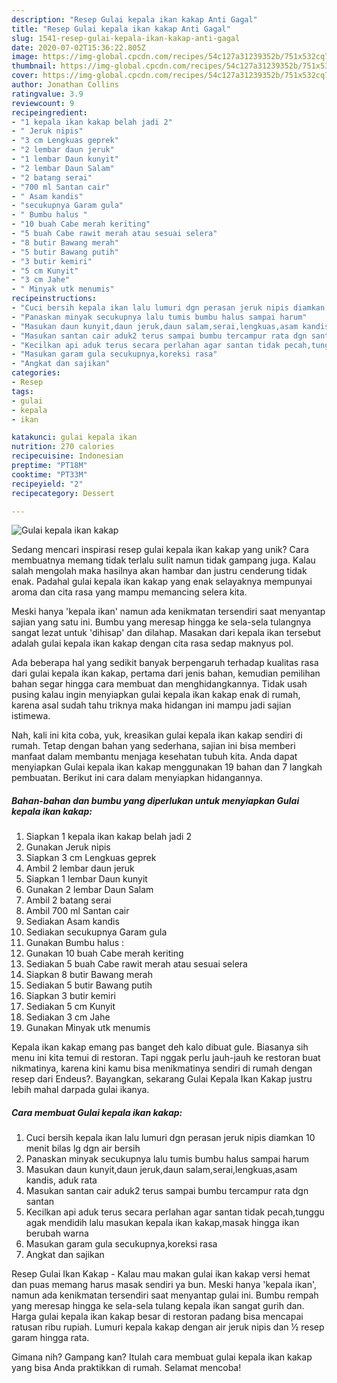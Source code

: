 ```yaml
---
description: "Resep Gulai kepala ikan kakap Anti Gagal"
title: "Resep Gulai kepala ikan kakap Anti Gagal"
slug: 1541-resep-gulai-kepala-ikan-kakap-anti-gagal
date: 2020-07-02T15:36:22.805Z
image: https://img-global.cpcdn.com/recipes/54c127a31239352b/751x532cq70/gulai-kepala-ikan-kakap-foto-resep-utama.jpg
thumbnail: https://img-global.cpcdn.com/recipes/54c127a31239352b/751x532cq70/gulai-kepala-ikan-kakap-foto-resep-utama.jpg
cover: https://img-global.cpcdn.com/recipes/54c127a31239352b/751x532cq70/gulai-kepala-ikan-kakap-foto-resep-utama.jpg
author: Jonathan Collins
ratingvalue: 3.9
reviewcount: 9
recipeingredient:
- "1 kepala ikan kakap belah jadi 2"
- " Jeruk nipis"
- "3 cm Lengkuas geprek"
- "2 lembar daun jeruk"
- "1 lembar Daun kunyit"
- "2 lembar Daun Salam"
- "2 batang serai"
- "700 ml Santan cair"
- " Asam kandis"
- "secukupnya Garam gula"
- " Bumbu halus "
- "10 buah Cabe merah keriting"
- "5 buah Cabe rawit merah atau sesuai selera"
- "8 butir Bawang merah"
- "5 butir Bawang putih"
- "3 butir kemiri"
- "5 cm Kunyit"
- "3 cm Jahe"
- " Minyak utk menumis"
recipeinstructions:
- "Cuci bersih kepala ikan lalu lumuri dgn perasan jeruk nipis diamkan 10 menit bilas lg dgn air bersih"
- "Panaskan minyak secukupnya lalu tumis bumbu halus sampai harum"
- "Masukan daun kunyit,daun jeruk,daun salam,serai,lengkuas,asam kandis, aduk rata"
- "Masukan santan cair aduk2 terus sampai bumbu tercampur rata dgn santan"
- "Kecilkan api aduk terus secara perlahan agar santan tidak pecah,tunggu agak mendidih lalu masukan kepala ikan kakap,masak hingga ikan berubah warna"
- "Masukan garam gula secukupnya,koreksi rasa"
- "Angkat dan sajikan"
categories:
- Resep
tags:
- gulai
- kepala
- ikan

katakunci: gulai kepala ikan 
nutrition: 270 calories
recipecuisine: Indonesian
preptime: "PT18M"
cooktime: "PT33M"
recipeyield: "2"
recipecategory: Dessert

---
```



![Gulai kepala ikan kakap](https://img-global.cpcdn.com/recipes/54c127a31239352b/751x532cq70/gulai-kepala-ikan-kakap-foto-resep-utama.jpg)

Sedang mencari inspirasi resep gulai kepala ikan kakap yang unik? Cara membuatnya memang tidak terlalu sulit namun tidak gampang juga. Kalau salah mengolah maka hasilnya akan hambar dan justru cenderung tidak enak. Padahal gulai kepala ikan kakap yang enak selayaknya mempunyai aroma dan cita rasa yang mampu memancing selera kita.

Meski hanya &#39;kepala ikan&#39; namun ada kenikmatan tersendiri saat menyantap sajian yang satu ini. Bumbu yang meresap hingga ke sela-sela tulangnya sangat lezat untuk &#39;dihisap&#39; dan dilahap. Masakan dari kepala ikan tersebut adalah gulai kepala ikan kakap dengan cita rasa sedap maknyus pol.

Ada beberapa hal yang sedikit banyak berpengaruh terhadap kualitas rasa dari gulai kepala ikan kakap, pertama dari jenis bahan, kemudian pemilihan bahan segar hingga cara membuat dan menghidangkannya. Tidak usah pusing kalau ingin menyiapkan gulai kepala ikan kakap enak di rumah, karena asal sudah tahu triknya maka hidangan ini mampu jadi sajian istimewa.


Nah, kali ini kita coba, yuk, kreasikan gulai kepala ikan kakap sendiri di rumah. Tetap dengan bahan yang sederhana, sajian ini bisa memberi manfaat dalam membantu menjaga kesehatan tubuh kita. Anda dapat menyiapkan Gulai kepala ikan kakap menggunakan 19 bahan dan 7 langkah pembuatan. Berikut ini cara dalam menyiapkan hidangannya.

<!--inarticleads1-->

##### Bahan-bahan dan bumbu yang diperlukan untuk menyiapkan Gulai kepala ikan kakap:

1. Siapkan 1 kepala ikan kakap belah jadi 2
1. Gunakan  Jeruk nipis
1. Siapkan 3 cm Lengkuas geprek
1. Ambil 2 lembar daun jeruk
1. Siapkan 1 lembar Daun kunyit
1. Gunakan 2 lembar Daun Salam
1. Ambil 2 batang serai
1. Ambil 700 ml Santan cair
1. Sediakan  Asam kandis
1. Sediakan secukupnya Garam gula
1. Gunakan  Bumbu halus :
1. Gunakan 10 buah Cabe merah keriting
1. Sediakan 5 buah Cabe rawit merah atau sesuai selera
1. Siapkan 8 butir Bawang merah
1. Sediakan 5 butir Bawang putih
1. Siapkan 3 butir kemiri
1. Sediakan 5 cm Kunyit
1. Sediakan 3 cm Jahe
1. Gunakan  Minyak utk menumis


Kepala ikan kakap emang pas banget deh kalo dibuat gule. Biasanya sih menu ini kita temui di restoran. Tapi nggak perlu jauh-jauh ke restoran buat nikmatinya, karena kini kamu bisa menikmatinya sendiri di rumah dengan resep dari Endeus?. Bayangkan, sekarang Gulai Kepala Ikan Kakap justru lebih mahal darpada gulai ikanya. 

<!--inarticleads2-->

##### Cara membuat Gulai kepala ikan kakap:

1. Cuci bersih kepala ikan lalu lumuri dgn perasan jeruk nipis diamkan 10 menit bilas lg dgn air bersih
1. Panaskan minyak secukupnya lalu tumis bumbu halus sampai harum
1. Masukan daun kunyit,daun jeruk,daun salam,serai,lengkuas,asam kandis, aduk rata
1. Masukan santan cair aduk2 terus sampai bumbu tercampur rata dgn santan
1. Kecilkan api aduk terus secara perlahan agar santan tidak pecah,tunggu agak mendidih lalu masukan kepala ikan kakap,masak hingga ikan berubah warna
1. Masukan garam gula secukupnya,koreksi rasa
1. Angkat dan sajikan


Resep Gulai Ikan Kakap - Kalau mau makan gulai ikan kakap versi hemat dan puas memang harus masak sendiri ya bun. Meski hanya &#39;kepala ikan&#39;, namun ada kenikmatan tersendiri saat menyantap gulai ini. Bumbu rempah yang meresap hingga ke sela-sela tulang kepala ikan sangat gurih dan. Harga gulai kepala ikan kakap besar di restoran padang bisa mencapai ratusan ribu rupiah. Lumuri kepala kakap dengan air jeruk nipis dan ½ resep garam hingga rata. 

Gimana nih? Gampang kan? Itulah cara membuat gulai kepala ikan kakap yang bisa Anda praktikkan di rumah. Selamat mencoba!
